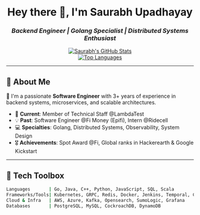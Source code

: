 <h1 align="center">Hey there 👋, I'm Saurabh Upadhayay</h1>
<h3 align="center"><em>Backend Engineer | Golang Specialist | Distributed Systems Enthusiast</em></h3>

<p align="center">
  <a href="https://github.com/i-s0nic">
    <img src="https://github-readme-stats.vercel.app/api?username=i-s0nic&show_icons=true&theme=radical" alt="Saurabh's GitHub Stats" />
  </a>
  <br />
  <a href="https://github-readme-stats.vercel.app/api/top-langs/?username=i-s0nic&layout=compact&theme=radical">
    <img src="https://github-readme-stats.vercel.app/api/top-langs/?username=i-s0nic&layout=compact&theme=radical" alt="Top Languages" />
  </a>
</p>

---

## 💼 About Me

🎯 I'm a passionate **Software Engineer** with 3+ years of experience in backend systems, microservices, and scalable architectures.

- 🔧 **Current**: Member of Technical Staff @LambdaTest  
- 💡 **Past**: Software Engineer @Fi Money (Epifi), Intern @Ridecell  
- 💻 **Specialties**: Golang, Distributed Systems, Observability, System Design  
- 🎖️ **Achievements**: Spot Award @Fi, Global ranks in Hackerearth & Google Kickstart

---

## 🧰 Tech Toolbox

```bash
Languages       | Go, Java, C++, Python, JavaScript, SQL, Scala  
Frameworks/Tools| Kubernetes, GRPC, Redis, Docker, Jenkins, Temporal, Consul, Django, NodeJS, Swing  
Cloud & Infra   | AWS, Azure, Kafka, Opensearch, SumoLogic, Grafana  
Databases       | PostgreSQL, MySQL, CockroachDB, DynamoDB  

